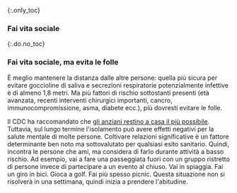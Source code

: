 {:.only_toc} 
 ### Fai vita sociale

 {:.do.no_toc} 
 ### Fai vita sociale, ma evita le folle 

È meglio mantenere la distanza dalle altre persone: quella più sicura per evitare goccioline di saliva e secrezioni respiratorie potenzialmente infettive è di almeno 1,8 metri. Ma più fattori di rischio sottostanti presenti 
 (età avanzata, recenti interventi chirurgici importanti, cancro, immunocompromissione, asma, diabete ecc.), più dovresti evitare le folle. 

Il CDC ha raccomandato che [gli anziani restino a casa il più possibile](https://fox8.com/news/coronavirus/cdc-older-adults-should-stay-at-home-as-much-as-possible-due-to-coronavirus/). Tuttavia, sul lungo termine l'isolamento può avere effetti negativi per la salute mentale di molte persone. Coltivare relazioni significative è un fattore determinante ben noto ma sottovalutato per qualsiasi esito sanitario. Quindi, incontra le persone che ami, ma considera di farlo durante attività a basso rischio. Ad esempio, vai a fare una passeggiata fuori con un gruppo ristretto di persone invece di partecipare a un evento al chiuso. Vai in spiaggia. Fai un giro in bici. Gioca a golf. Fai più spesso picnic. Questa situazione non si risolverà in una settimana, quindi inizia a prendere l'abitudine. 
